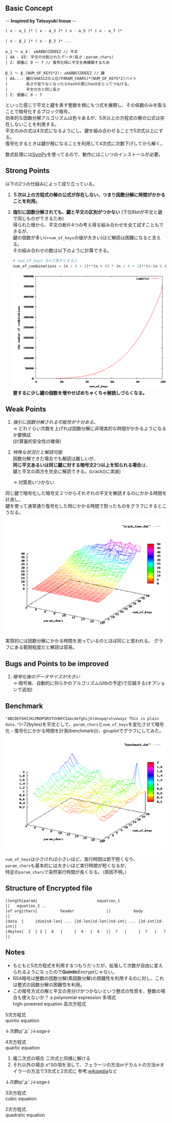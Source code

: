 ## Basic Concept
-- __Inspired by Tatsuyuki Inoue__ --

    ( x - α_1 )* ( x - α_3 )* ( x - α_5 )* ( x - α_7 )*
	
	( x - β_1 )* ( x - β_3 )* ...

    α_1 〜 α_4： ±AABBCCDDEEZ // 平文
    | AA - EE: 平文の分割されたデータ(長さ：param_chars)
    | Z: 順番に 0 〜 7 // 復号化時に平文を再構築するため
		
    β_1 〜 β_(NUM_OF_KEYS*2): ±AABBCCDDEEZ // 鍵
    | AA...: 鍵のSHA512の上位(PARAM_CHARS)*(NUM_OF_KEYS*2)バイト  
    |        長さが足りなくなったらhashの更にhashをとってつなげる。
	|		 平文の方と同じ長さ
    | Z: 順番に 0 ~ 7
	
といった感じで平文と鍵を表す整数を根にもつ式を展開し、その係数のみを取ることで暗号化するブロック暗号。  
効率的な因数分解アルゴリズムは色々あるが、5次以上の方程式の解の公式は存在しないことを利用する。  
平文のみの式は4次式になるようにし、鍵を組み合わせることで5次式以上にする。  
復号化するときは鍵が根になることを利用して4次式に次数下げしてから解く。  

数式処理には[SymPy](http://sympy.org/en/index.html)を使ってるので、動作にはこいつのインストールが必要。  

## Strong Points
以下の2つの仕組みによって成り立っている。  

1. **５次以上の方程式の解の公式が存在しない、つまり因数分解に時間がかかることを利用。**  

2. **強引に因数分解されても、鍵と平文の区別がつかない** (下位8bitが平文と鍵で同じものができるため)  
   得られた根から、平文の断片4つの考え得る組み合わせを全て試すこともできるが、  
   鍵の個数が多い(=`num_of_keys`の値が大きい)ほど解読は困難になると言える。  
   その組み合わせの数は以下のように計算できる。  
   
   ```python
   # num_of_keys をnで表すとすると
   num_of_combinations = (n / 4 + 2)**(n % 4) * (n / 4 + 1)**(4-(n % 4))
   ```  
   
   ![組み合わせの数](https://github.com/pheehs/QuinticEncrypt/raw/master/growing_comb2.png "組み合わせの数")  
   **要するに少し鍵の個数を増やせばめちゃくちゃ解読しづらくなる。**

## Weak Points
1. _強引に因数分解される可能性が十分ある。_  
   -> どれぐらい次数を上げれば因数分解に非現実的な時間がかかるようになるか要検証  
      (計算量的安全性の確保)
  
2. _特殊な状況だと解読可能_  
   因数分解できた場合でも解読は難しいが、  
   **同じ平文あるいは同じ鍵に対する暗号文2つ以上を知られる場合**は、  
   鍵と平文の両方を完全に解読できる。(crack()に実装)  
   
   -> 対策思いつかない

同じ鍵で暗号化した暗号文２つからそれぞれの平文を解読するのにかかる時間を計測し、  
鍵を使って通常通り復号化した時にかかる時間で割ったものをグラフにするとこうなる。  
![解読時間](https://github.com/pheehs/QuinticEncrypt/raw/master/crack_time_rate_plot.png "解読時間")  
実質的には因数分解にかかる時間を測っているのとほぼ同じと思われる。
グラフにある範囲程度だと解読は容易。

## Bugs and Points to be improved
1. _暗号化後のデータサイズが大きい_  
   -> 暗号後、自動的に何らかのアルゴリズム(zlibの予定)で圧縮する(オプションで追加)

## Benchmark
`"ABCDEFGHIJKLMNOPQRSTUVWXYZabcdefghijklmnopqrstuvwxyz This is plain data."`(=72bytes)を平文として、`param_chars`と`num_of_keys`を変化させて暗号化・復号化にかかる時間を計測(benchmark())、gnuplotでグラフにしてみた。  
![ベンチマーク結果](https://github.com/pheehs/QuinticEncrypt/raw/master/benchmark_plot2.png "ベンチマーク結果")  
`num_of_keys`は小さければ小さいほど、実行時間は若干短くなり、  
`param_chars`も基本的には大きいほど実行時間が短くなるが、  
特定の`param_chars`で突然実行時間が長くなる。（原因不明。）

## Structure of Encrypted file

    |length|param|                          equation_1                      ||   equation_2 ..
    |of org|chars|          header              ||          body            ||
    |data  |     |dim|nd-len| ... |2d-len|1d-len||nd-int| ... |2d-int|1d-int||
    |4bytes|  2  | 2 |  4   |     |  4   |  4   ||  ?   |     |  ?   |   ?  ||

## Notes
* もともと5次方程式を利用するつもりだったが、拡張して次数が自由に変えられるようになったので**Quintic**Encryptじゃない。
* RSA暗号は整数の因数分解(素因数分解)の困難性を利用するのに対し、これは整式の因数分解の困難性を利用。
* この暗号方式の解と平文の見分けがつかないという整式の性質を、整数の場合も使えないか？
a polynomial expression 多項式  
high-powered equation 高次方程式  

5次方程式  
quintic equation  

↓_次数q(ﾟдﾟ )↓sage↓_

4次方程式  
quartic equation  

1. 複二次式の場合
  二次式と同様に解ける
2. それ以外の場合
  x^3の項を消して、フェラーリの方法orデカルトの方法orオイラーの方法で3次式と2次式に
  参考:[wikipedia](http://ja.wikipedia.org/wiki/4%E6%AC%A1%E6%96%B9%E7%A8%8B%E5%BC%8F)など

↓_次数q(ﾟдﾟ )↓sage↓_

3次方程式  
cubic equation  

2次方程式  
quadratic equation  
